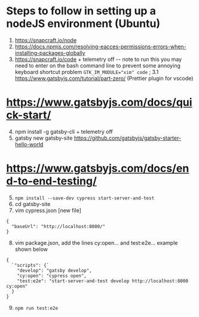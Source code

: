 # Steps to follow in setting up a nodeJS environment (Ubuntu)
1. <https://snapcraft.io/node>
2. <https://docs.npmjs.com/resolving-eacces-permissions-errors-when-installing-packages-globally>
3. <https://snapcraft.io/code> + telemetry off
 -- note to run this you may need to enter on the bash command line to prevent some annoying keyboard shortcut problem
`GTK_IM_MODULE="xim" code` ;
3.1 <https://www.gatsbyjs.com/tutorial/part-zero/> (Prettier plugin for vscode)

# <https://www.gatsbyjs.com/docs/quick-start/>  
4. npm install -g gatsby-cli + telemetry off
5. gatsby new gatsby-site https://github.com/gatsbyjs/gatsby-starter-hello-world


# <https://www.gatsbyjs.com/docs/end-to-end-testing/>

5. `npm install --save-dev cypress start-server-and-test`
6. cd gatsby-site
7. vim cypress.json  [new file]
```
{
  "baseUrl": "http://localhost:8000/"
}
```

8. vim package.json, add the lines cy:open... and test:e2e... example shown below
```
{
  `"scripts": {`
    "develop": "gatsby develop",
    "cy:open": "cypress open",
    "test:e2e": "start-server-and-test develop http://localhost:8000 cy:open"
  }
}
```

9. `npm run test:e2e`
